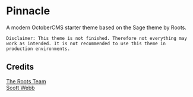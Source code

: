 # Pinnacle
A modern OctoberCMS starter theme based on the Sage theme by Roots.

`Disclaimer: This theme is not finished. Therefore not everything may work as intended. It is not recommended to use this theme in production environments.`

## Credits
[The Roots Team](https://roots.io/sage/)  
[Scott Webb](https://unsplash.com/@scottwebb)

